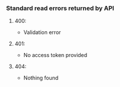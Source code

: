 ### Standard read errors returned by API
1. 400:

    - Validation error
   
2. 401:

   - No access token provided

3. 404:

   - Nothing found